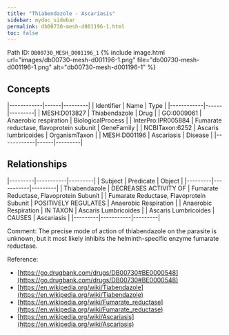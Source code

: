 ```yaml
---
title: "Thiabendazole - Ascariasis"
sidebar: mydoc_sidebar
permalink: db00730-mesh-d001196-1.html
toc: false 
---
```



Path ID: `DB00730_MESH_D001196_1`
{% include image.html url="images/db00730-mesh-d001196-1.png" file="db00730-mesh-d001196-1.png" alt="db00730-mesh-d001196-1" %}

## Concepts

|------------|------|---------|
| Identifier | Name | Type    |
|------------|------|---------|
| MESH:D013827 | Thiabendazole | Drug |
| GO:0009061 | Anaerobic respiration | BiologicalProcess |
| InterPro:IPR005884 | Fumarate reductase, flavoprotein subunit | GeneFamily |
| NCBITaxon:6252 | Ascaris lumbricoides | OrganismTaxon |
| MESH:D001196 | Ascariasis | Disease |
|------------|------|---------|

## Relationships

|---------|-----------|---------|
| Subject | Predicate | Object  |
|---------|-----------|---------|
| Thiabendazole | DECREASES ACTIVITY OF | Fumarate Reductase, Flavoprotein Subunit |
| Fumarate Reductase, Flavoprotein Subunit | POSITIVELY REGULATES | Anaerobic Respiration |
| Anaerobic Respiration | IN TAXON | Ascaris Lumbricoides |
| Ascaris Lumbricoides | CAUSES | Ascariasis |
|---------|-----------|---------|

Comment: The precise mode of action of thiabendazole on the parasite is unknown, but it most likely inhibits the helminth-specific enzyme fumarate reductase.

Reference: 
  - [https://go.drugbank.com/drugs/DB00730#BE0000548](https://go.drugbank.com/drugs/DB00730#BE0000548)
  - [https://en.wikipedia.org/wiki/Tiabendazole](https://en.wikipedia.org/wiki/Tiabendazole)
  - [https://en.wikipedia.org/wiki/Fumarate_reductase](https://en.wikipedia.org/wiki/Fumarate_reductase)
  - [https://en.wikipedia.org/wiki/Ascariasis](https://en.wikipedia.org/wiki/Ascariasis)
